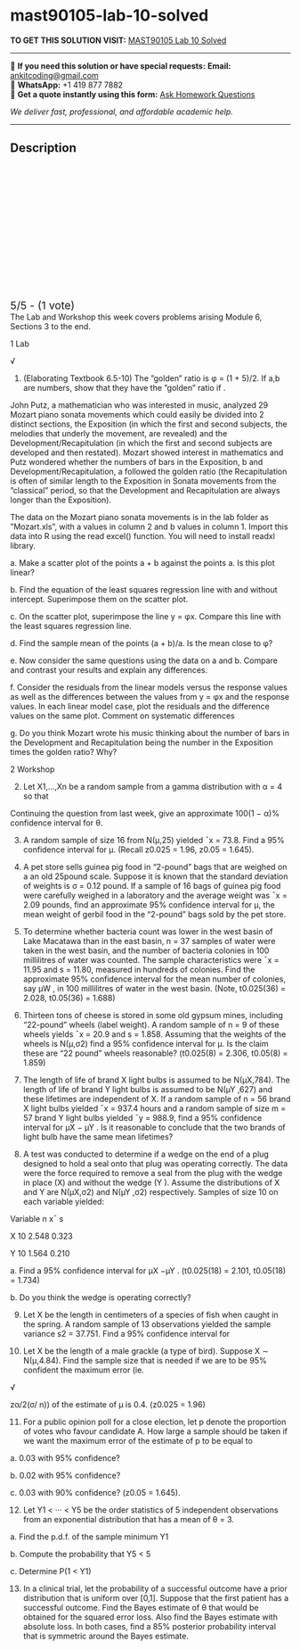 # mast90105-lab-10-solved
**TO GET THIS SOLUTION VISIT:** [MAST90105 Lab 10 Solved](https://www.ankitcodinghub.com/product/mast90105-lab-and-workshop-problems-for-week-10-solved/)


---

📩 **If you need this solution or have special requests:** **Email:** ankitcoding@gmail.com  
📱 **WhatsApp:** +1 419 877 7882  
📄 **Get a quote instantly using this form:** [Ask Homework Questions](https://www.ankitcodinghub.com/services/ask-homework-questions/)

*We deliver fast, professional, and affordable academic help.*

---

<h2>Description</h2>



<div class="kk-star-ratings kksr-auto kksr-align-center kksr-valign-top" data-payload="{&quot;align&quot;:&quot;center&quot;,&quot;id&quot;:&quot;112923&quot;,&quot;slug&quot;:&quot;default&quot;,&quot;valign&quot;:&quot;top&quot;,&quot;ignore&quot;:&quot;&quot;,&quot;reference&quot;:&quot;auto&quot;,&quot;class&quot;:&quot;&quot;,&quot;count&quot;:&quot;1&quot;,&quot;legendonly&quot;:&quot;&quot;,&quot;readonly&quot;:&quot;&quot;,&quot;score&quot;:&quot;5&quot;,&quot;starsonly&quot;:&quot;&quot;,&quot;best&quot;:&quot;5&quot;,&quot;gap&quot;:&quot;4&quot;,&quot;greet&quot;:&quot;Rate this product&quot;,&quot;legend&quot;:&quot;5\/5 - (1 vote)&quot;,&quot;size&quot;:&quot;24&quot;,&quot;title&quot;:&quot;MAST90105 Lab 10 Solved&quot;,&quot;width&quot;:&quot;138&quot;,&quot;_legend&quot;:&quot;{score}\/{best} - ({count} {votes})&quot;,&quot;font_factor&quot;:&quot;1.25&quot;}">

<div class="kksr-stars">

<div class="kksr-stars-inactive">
            <div class="kksr-star" data-star="1" style="padding-right: 4px">


<div class="kksr-icon" style="width: 24px; height: 24px;"></div>
        </div>
            <div class="kksr-star" data-star="2" style="padding-right: 4px">


<div class="kksr-icon" style="width: 24px; height: 24px;"></div>
        </div>
            <div class="kksr-star" data-star="3" style="padding-right: 4px">


<div class="kksr-icon" style="width: 24px; height: 24px;"></div>
        </div>
            <div class="kksr-star" data-star="4" style="padding-right: 4px">


<div class="kksr-icon" style="width: 24px; height: 24px;"></div>
        </div>
            <div class="kksr-star" data-star="5" style="padding-right: 4px">


<div class="kksr-icon" style="width: 24px; height: 24px;"></div>
        </div>
    </div>

<div class="kksr-stars-active" style="width: 138px;">
            <div class="kksr-star" style="padding-right: 4px">


<div class="kksr-icon" style="width: 24px; height: 24px;"></div>
        </div>
            <div class="kksr-star" style="padding-right: 4px">


<div class="kksr-icon" style="width: 24px; height: 24px;"></div>
        </div>
            <div class="kksr-star" style="padding-right: 4px">


<div class="kksr-icon" style="width: 24px; height: 24px;"></div>
        </div>
            <div class="kksr-star" style="padding-right: 4px">


<div class="kksr-icon" style="width: 24px; height: 24px;"></div>
        </div>
            <div class="kksr-star" style="padding-right: 4px">


<div class="kksr-icon" style="width: 24px; height: 24px;"></div>
        </div>
    </div>
</div>


<div class="kksr-legend" style="font-size: 19.2px;">
            5/5 - (1 vote)    </div>
    </div>
The Lab and Workshop this week covers problems arising Module 6, Sections 3 to the end.

1 Lab

√

1. (Elaborating Textbook 6.5-10) The ”golden” ratio is φ = (1 + 5)/2. If a,b are numbers, show that they have the ”golden” ratio if .

John Putz, a mathematician who was interested in music, analyzed 29 Mozart piano sonata movements which could easily be divided into 2 distinct sections, the Exposition (in which the first and second subjects, the melodies that underly the movement, are revealed) and the Development/Recapitulation (in which the first and second subjects are developed and then restated). Mozart showed interest in mathematics and Putz wondered whether the numbers of bars in the Exposition, b and Development/Recapitulation, a followed the golden ratio (the Recapitulation is often of similar length to the Exposition in Sonata movements from the ”classical” period, so that the Development and Recapitulation are always longer than the Exposition).

The data on the Mozart piano sonata movements is in the lab folder as ”Mozart.xls”, with a values in column 2 and b values in column 1. Import this data into R using the read excel() function. You will need to install readxl library.

a. Make a scatter plot of the points a + b against the points a. Is this plot linear?

b. Find the equation of the least squares regression line with and without intercept. Superimpose them on the scatter plot.

c. On the scatter plot, superimpose the line y = φx. Compare this line with the least squares regression line.

d. Find the sample mean of the points (a + b)/a. Is the mean close to φ?

e. Now consider the same questions using the data on a and b. Compare and contrast your results and explain any differences.

f. Consider the residuals from the linear models versus the response values as well as the differences between the values from y = φx and the response values. In each linear model case, plot the residuals and the difference values on the same plot. Comment on systematic differences

g. Do you think Mozart wrote his music thinking about the number of bars in the Development and Recapitulation being the number in the Exposition times the golden ratio? Why?

2 Workshop

2. Let X1,…,Xn be a random sample from a gamma distribution with α = 4 so that

Continuing the question from last week, give an approximate 100(1 − α)% confidence interval for θ.

3. A random sample of size 16 from N(µ,25) yielded ¯x = 73.8. Find a 95% confidence interval for µ. (Recall z0.025 = 1.96, z0.05 = 1.645).

4. A pet store sells guinea pig food in “2-pound” bags that are weighed on a an old 25pound scale. Suppose it is known that the standard deviation of weights is σ = 0.12 pound. If a sample of 16 bags of guinea pig food were carefully weighed in a laboratory and the average weight was ¯x = 2.09 pounds, find an approximate 95% confidence interval for µ, the mean weight of gerbil food in the “2-pound” bags sold by the pet store.

5. To determine whether bacteria count was lower in the west basin of Lake Macatawa than in the east basin, n = 37 samples of water were taken in the west basin, and the number of bacteria colonies in 100 millilitres of water was counted. The sample characteristics were ¯x = 11.95 and s = 11.80, measured in hundreds of colonies. Find the approximate 95% confidence interval for the mean number of colonies, say µW , in 100 millilitres of water in the west basin. (Note, t0.025(36) = 2.028, t0.05(36) = 1.688)

6. Thirteen tons of cheese is stored in some old gypsum mines, including “22-pound” wheels (label weight). A random sample of n = 9 of these wheels yields ¯x = 20.9 and s = 1.858. Assuming that the weights of the wheels is N(µ,σ2) find a 95% confidence interval for µ. Is the claim these are “22 pound” wheels reasonable? (t0.025(8) = 2.306, t0.05(8) = 1.859)

7. The length of life of brand X light bulbs is assumed to be N(µX,784). The length of life of brand Y light bulbs is assumed to be N(µY ,627) and these lifetimes are independent of X. If a random sample of n = 56 brand X light bulbs yielded ¯x = 937.4 hours and a random sample of size m = 57 brand Y light bulbs yielded ¯y = 988.9, find a 95% confidence interval for µX − µY . Is it reasonable to conclude that the two brands of light bulb have the same mean lifetimes?

8. A test was conducted to determine if a wedge on the end of a plug designed to hold a seal onto that plug was operating correctly. The data were the force required to remove a seal from the plug with the wedge in place (X) and without the wedge (Y ). Assume the distributions of X and Y are N(µX,σ2) and N(µY ,σ2) respectively. Samples of size 10 on each variable yielded:

Variable n x¯ s

X 10 2.548 0.323

Y 10 1.564 0.210

a. Find a 95% confidence interval for µX −µY . (t0.025(18) = 2.101, t0.05(18) = 1.734)

b. Do you think the wedge is operating correctly?

9. Let X be the length in centimeters of a species of fish when caught in the spring. A random sample of 13 observations yielded the sample variance s2 = 37.751. Find a 95% confidence interval for

10. Let X be the length of a male grackle (a type of bird). Suppose X ∼ N(µ,4.84). Find the sample size that is needed if we are to be 95% confident the maximum error (ie.

√

zα/2(σ/ n)) of the estimate of µ is 0.4. (z0.025 = 1.96)

11. For a public opinion poll for a close election, let p denote the proportion of votes who favour candidate A. How large a sample should be taken if we want the maximum error of the estimate of p to be equal to

a. 0.03 with 95% confidence?

b. 0.02 with 95% confidence?

c. 0.03 with 90% confidence? (z0.05 = 1.645).

12. Let Y1 &lt; ··· &lt; Y5 be the order statistics of 5 independent observations from an exponential distribution that has a mean of θ = 3.

a. Find the p.d.f. of the sample minimum Y1

b. Compute the probability that Y5 &lt; 5

c. Determine P(1 &lt; Y1)

13. In a clinical trial, let the probability of a successful outcome have a prior distribution that is uniform over [0,1]. Suppose that the first patient has a successful outcome. Find the Bayes estimate of θ that would be obtained for the squared error loss. Also find the Bayes estimate with absolute loss. In both cases, find a 85% posterior probability interval that is symmetric around the Bayes estimate.
